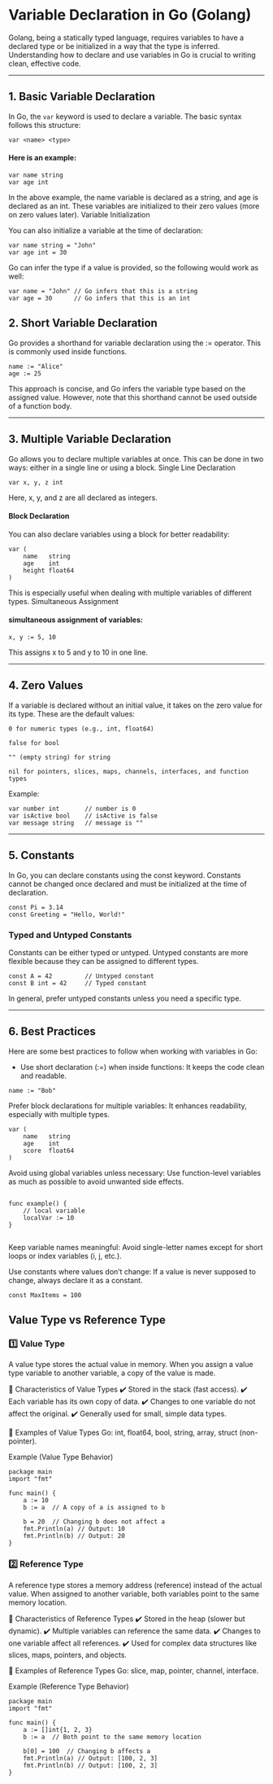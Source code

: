# Variable Declaration in Go (Golang)

Golang, being a statically typed language, requires variables to have a declared type or be initialized in a way that the type is inferred. Understanding how to declare and use variables in Go is crucial to writing clean, effective code.

---


## 1. Basic Variable Declaration

In Go, the `var` keyword is used to declare a variable. The basic syntax follows this structure:


```
var <name> <type>
```

#### Here is an example:

```
var name string
var age int
```

In the above example, the name variable is declared as a string, and age is declared as an int. These variables are initialized to their zero values (more on zero values later).
Variable Initialization

You can also initialize a variable at the time of declaration:

```
var name string = "John"
var age int = 30
```

Go can infer the type if a value is provided, so the following would work as well:

```
var name = "John" // Go infers that this is a string
var age = 30      // Go infers that this is an int
```

## 2. Short Variable Declaration

Go provides a shorthand for variable declaration using the := operator. This is commonly used inside functions.

```
name := "Alice"
age := 25
```

This approach is concise, and Go infers the variable type based on the assigned value. However, note that this shorthand cannot be used outside of a function body.

---

## 3. Multiple Variable Declaration

Go allows you to declare multiple variables at once. This can be done in two ways: either in a single line or using a block.
Single Line Declaration

```
var x, y, z int
```


Here, x, y, and z are all declared as integers.

#### Block Declaration

You can also declare variables using a block for better readability:

```
var (
    name   string
    age    int
    height float64
)

```

This is especially useful when dealing with multiple variables of different types.
Simultaneous Assignment

#### simultaneous assignment of variables:

```
x, y := 5, 10
```

This assigns x to 5 and y to 10 in one line.

---

## 4. Zero Values

If a variable is declared without an initial value, it takes on the zero value for its type. These are the default values:

```
0 for numeric types (e.g., int, float64)

false for bool

"" (empty string) for string

nil for pointers, slices, maps, channels, interfaces, and function types

```

Example:

```
var number int       // number is 0
var isActive bool    // isActive is false
var message string   // message is ""
```

---

## 5. Constants

In Go, you can declare constants using the const keyword. Constants cannot be changed once declared and must be initialized at the time of declaration.

```
const Pi = 3.14
const Greeting = "Hello, World!"
```

### Typed and Untyped Constants

Constants can be either typed or untyped. Untyped constants are more flexible because they can be assigned to different types.

```
const A = 42         // Untyped constant
const B int = 42     // Typed constant
```

In general, prefer untyped constants unless you need a specific type.

---


## 6. Best Practices

Here are some best practices to follow when working with variables in Go:

- Use short declaration (:=) when inside functions: It keeps the code clean and readable.

```
name := "Bob"
```

Prefer block declarations for multiple variables: It enhances readability, especially with multiple types.

```
var (
    name   string
    age    int
    score  float64
)

```

Avoid using global variables unless necessary: Use function-level variables as much as possible to avoid unwanted side effects.

```

func example() {
    // local variable
    localVar := 10
}


```

Keep variable names meaningful: Avoid single-letter names except for short loops or index variables (i, j, etc.).

Use constants where values don’t change: If a value is never supposed to change, always declare it as a constant.

```
const MaxItems = 100
```
## Value Type vs Reference Type

### 1️⃣ Value Type
A value type stores the actual value in memory. When you assign a value type variable to another variable, a copy of the value is made.

🔹 Characteristics of Value Types
✔️ Stored in the stack (fast access).
✔️ Each variable has its own copy of data.
✔️ Changes to one variable do not affect the original.
✔️ Generally used for small, simple data types.

🔸 Examples of Value Types
Go: int, float64, bool, string, array, struct (non-pointer).

Example (Value Type Behavior)
```
package main
import "fmt"

func main() {
    a := 10
    b := a  // A copy of a is assigned to b

    b = 20  // Changing b does not affect a
    fmt.Println(a) // Output: 10
    fmt.Println(b) // Output: 20
}
```



### 2️⃣ Reference Type
A reference type stores a memory address (reference) instead of the actual value. When assigned to another variable, both variables point to the same memory location.

🔹 Characteristics of Reference Types
✔️ Stored in the heap (slower but dynamic).
✔️ Multiple variables can reference the same data.
✔️ Changes to one variable affect all references.
✔️ Used for complex data structures like slices, maps, pointers, and objects.

🔸 Examples of Reference Types
Go: slice, map, pointer, channel, interface.


Example (Reference Type Behavior)

```
package main
import "fmt"

func main() {
    a := []int{1, 2, 3}
    b := a  // Both point to the same memory location

    b[0] = 100  // Changing b affects a
    fmt.Println(a) // Output: [100, 2, 3]
    fmt.Println(b) // Output: [100, 2, 3]
}
```


